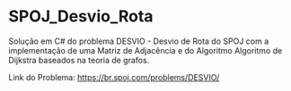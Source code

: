 # SPOJ_Desvio_Rota
Solução em C# do problema DESVIO - Desvio de Rota do SPOJ com a implementação de uma Matriz de Adjacência e do Algoritmo Algoritmo de Dijkstra baseados na teoria de grafos.

Link do Problema: https://br.spoj.com/problems/DESVIO/

